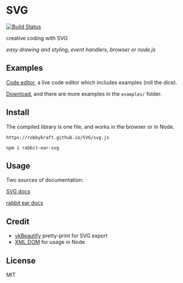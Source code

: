 # SVG

[![Build Status](https://travis-ci.org/robbykraft/SVG.svg?branch=master)](https://travis-ci.org/robbykraft/SVG)

creative coding with SVG

*easy drawing and styling, event handlers, browser or node.js*

## Examples

[Code editor](https://robbykraft.github.io/SVG/examples/code/), a live code editor which includes examples (roll the dice).

[Download](https://github.com/robbykraft/SVG/releases), and there are more examples in the `examples/` folder.

## Install

The compiled library is one file, and works in the browser or in Node.

```
https://robbykraft.github.io/SVG/svg.js
```

```
npm i rabbit-ear-svg
```

## Usage

Two sources of documentation:

[SVG docs](https://robbykraft.github.io/SVG/docs/)

[rabbit ear docs](https://rabbitear.org/docs/svg.html)

## Credit

- [vkBeautify](https://github.com/vkiryukhin/vkBeautify) pretty-print for SVG export
- [XML DOM](https://github.com/xmldom/xmldom) for usage in Node

## License

MIT
